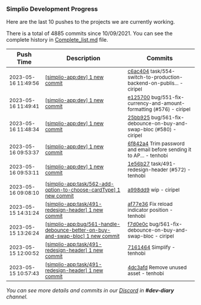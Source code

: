 
### Simplio Development Progress

Here are the last 10 pushes to the projects we are currently working.

There is a total of 4885 commits since 10/09/2021. You can see the complete history in
 [Complete_list.md](Complete_list.md) file.

| Push Time | Description | Commits |
| --- | --- | --- |
| <sub>2023-05-16 11:49:56</sub> | <sub>[[simplio-app:dev] 1 new commit](https://github.com/SimplioOfficial/simplio-app/commit/c6ac404b98267da9ef179b53e73a8ce873373d85)</sub> | <sub>[c6ac404](https://github.com/SimplioOfficial/simplio-app/commit/c6ac404b98267da9ef179b53e73a8ce873373d85) task/554-switch-to-production-backend-on-publis... - ciripel</sub> |
| <sub>2023-05-16 11:49:41</sub> | <sub>[[simplio-app:dev] 1 new commit](https://github.com/SimplioOfficial/simplio-app/commit/e12570096cb73fb12bc7cbd112228ff8b595179a)</sub> | <sub>[e125700](https://github.com/SimplioOfficial/simplio-app/commit/e12570096cb73fb12bc7cbd112228ff8b595179a) bug/551-fix-currency-and-amount-formatting (#576) - ciripel</sub> |
| <sub>2023-05-16 11:48:34</sub> | <sub>[[simplio-app:dev] 1 new commit](https://github.com/SimplioOfficial/simplio-app/commit/25bb925a9dc944169e50199502ddce88d26e5298)</sub> | <sub>[25bb925](https://github.com/SimplioOfficial/simplio-app/commit/25bb925a9dc944169e50199502ddce88d26e5298) bug/561-fix-debounce-on-buy-and-swap-bloc (#580) - ciripel</sub> |
| <sub>2023-05-16 09:53:37</sub> | <sub>[[simplio-app:dev] 1 new commit](https://github.com/SimplioOfficial/simplio-app/commit/6f842a487c7a942f3844448a65623d285ab99def)</sub> | <sub>[6f842a4](https://github.com/SimplioOfficial/simplio-app/commit/6f842a487c7a942f3844448a65623d285ab99def) Trim password and email before sending it to AP... - tenhobi</sub> |
| <sub>2023-05-16 09:53:11</sub> | <sub>[[simplio-app:dev] 1 new commit](https://github.com/SimplioOfficial/simplio-app/commit/1e56b278d21a7e02c6684f4d3981aa773599cf36)</sub> | <sub>[1e56b27](https://github.com/SimplioOfficial/simplio-app/commit/1e56b278d21a7e02c6684f4d3981aa773599cf36) task/491-redesign-header (#572) - tenhobi</sub> |
| <sub>2023-05-16 09:08:10</sub> | <sub>[[simplio-app:task/562\-add\-option\-to\-choose\-cardType] 1 new commit](https://github.com/SimplioOfficial/simplio-app/commit/a998dd93ef66d6f7842409e2d0837f2e7aaa6441)</sub> | <sub>[a998dd9](https://github.com/SimplioOfficial/simplio-app/commit/a998dd93ef66d6f7842409e2d0837f2e7aaa6441) wip - ciripel</sub> |
| <sub>2023-05-15 14:31:24</sub> | <sub>[[simplio-app:task/491\-redesign\-header] 1 new commit](https://github.com/SimplioOfficial/simplio-app/commit/af77e360ccae48be156698969e26cd3a78c720c6)</sub> | <sub>[af77e36](https://github.com/SimplioOfficial/simplio-app/commit/af77e360ccae48be156698969e26cd3a78c720c6) Fix reload indicator position - tenhobi</sub> |
| <sub>2023-05-15 13:26:24</sub> | <sub>[[simplio-app:bug/561\-handle\-debounce\-better\-on\-buy\-and\-swap\-bloc] 1 new commit](https://github.com/SimplioOfficial/simplio-app/commit/f7d0e0c01cb0908d6cf67a19dca3fb94e66a0d7d)</sub> | <sub>[f7d0e0c](https://github.com/SimplioOfficial/simplio-app/commit/f7d0e0c01cb0908d6cf67a19dca3fb94e66a0d7d) bug/561-fix-debounce-on-buy-and-swap-bloc - ciripel</sub> |
| <sub>2023-05-15 12:00:52</sub> | <sub>[[simplio-app:task/491\-redesign\-header] 1 new commit](https://github.com/SimplioOfficial/simplio-app/commit/716146487be7177cc8c4d3ad5de81fe9fe1b6e2e)</sub> | <sub>[7161464](https://github.com/SimplioOfficial/simplio-app/commit/716146487be7177cc8c4d3ad5de81fe9fe1b6e2e) Simplify - tenhobi</sub> |
| <sub>2023-05-15 10:57:43</sub> | <sub>[[simplio-app:task/491\-redesign\-header] 1 new commit](https://github.com/SimplioOfficial/simplio-app/commit/4dc3afda14778aea2021a9a62e9c3a46209d930b)</sub> | <sub>[4dc3afd](https://github.com/SimplioOfficial/simplio-app/commit/4dc3afda14778aea2021a9a62e9c3a46209d930b) Remove unused asset - tenhobi</sub> |

_You can see more details and commits in our [Discord](https://discord.gg/aKhjuwZmdP) in **#dev-diary** channel._
